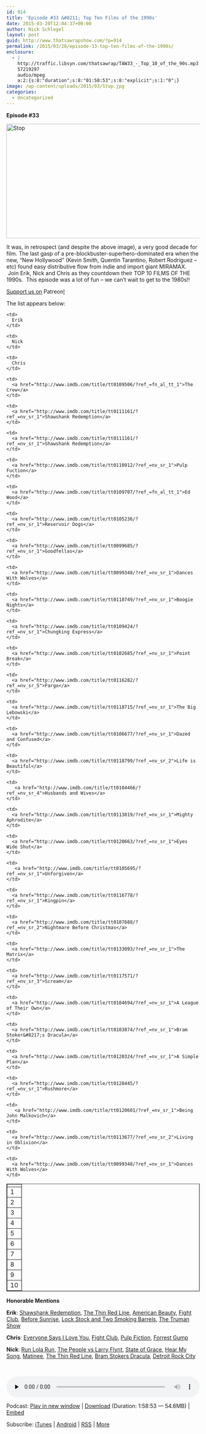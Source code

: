 ```yaml
---
id: 914
title: 'Episode #33 &#8211; Top Ten Films of the 1990s'
date: 2015-03-20T12:04:37+00:00
author: Nick Schlegel
layout: post
guid: http://www.thatsawrapshow.com/?p=914
permalink: /2015/03/20/episode-33-top-ten-films-of-the-1990s/
enclosure:
  - |
    http://traffic.libsyn.com/thatsawrap/TAW33_-_Top_10_of_the_90s.mp3
    57219297
    audio/mpeg
    a:2:{s:8:"duration";s:8:"01:58:53";s:8:"explicit";s:1:"0";}
image: /wp-content/uploads/2015/03/Stop.jpg
categories:
  - Uncategorized
---
```

**Episode #33**

[<img class="aligncenter  wp-image-915" src="http://www.thatsawrapshow.com/wp-content/uploads/2015/03/Stop.jpg" alt="Stop" width="527" height="298" />](http://www.thatsawrapshow.com/wp-content/uploads/2015/03/Stop.jpg)

It was, in retrospect (and despite the above image), a very good decade for film. The last gasp of a pre-blockbuster-superhero-dominated era when the new, &#8220;New Hollywood&#8221; (Kevin Smith, Quentin Tarantino, Robert Rodriguez &#8211; etc) found easy distributive flow from indie and import giant MIRAMAX.  Join Erik, Nick and Chris as they countdown their TOP 10 FILMS OF THE 1990s.  This episode was a lot of fun &#8211; we can&#8217;t wait to get to the 1980s!!

[Support us on](https://www.patreon.com/thatsawrap) Patreon[!](https://www.patreon.com/thatsawrap)

The list appears below:

<!--more-->

<table style="border-color: #000000;" border="1px solid">
  <tr>
    <td>
    </td>
    
    <td>
      Erik
    </td>
    
    <td>
      Nick
    </td>
    
    <td>
      Chris
    </td>
  </tr>
  
  <tr>
    <td>
      1
    </td>
    
    <td>
      <a href="http://www.imdb.com/title/tt0109506/?ref_=fn_al_tt_1">The Crow</a>
    </td>
    
    <td>
      <a href="http://www.imdb.com/title/tt0111161/?ref_=nv_sr_1">Shawshank Redemption</a>
    </td>
    
    <td>
      <a href="http://www.imdb.com/title/tt0111161/?ref_=nv_sr_1">Shawshank Redemption</a>
    </td>
  </tr>
  
  <tr>
    <td>
      2
    </td>
    
    <td>
      <a href="http://www.imdb.com/title/tt0110912/?ref_=nv_sr_1">Pulp Fuction</a>
    </td>
    
    <td>
      <a href="http://www.imdb.com/title/tt0109707/?ref_=fn_al_tt_1">Ed Wood</a>
    </td>
    
    <td>
      <a href="http://www.imdb.com/title/tt0105236/?ref_=nv_sr_1">Reservoir Dogs</a>
    </td>
  </tr>
  
  <tr>
    <td>
      3
    </td>
    
    <td>
      <a href="http://www.imdb.com/title/tt0099685/?ref_=nv_sr_1">Goodfellas</a>
    </td>
    
    <td>
      <a href="http://www.imdb.com/title/tt0099348/?ref_=nv_sr_1">Dances With Wolves</a>
    </td>
    
    <td>
      <a href="http://www.imdb.com/title/tt0118749/?ref_=nv_sr_1">Boogie Nights</a>
    </td>
  </tr>
  
  <tr>
    <td>
      4
    </td>
    
    <td>
      <a href="http://www.imdb.com/title/tt0109424/?ref_=nv_sr_1">Chungking Express</a>
    </td>
    
    <td>
      <a href="http://www.imdb.com/title/tt0102685/?ref_=nv_sr_1">Point Break</a>
    </td>
    
    <td>
      <a href="http://www.imdb.com/title/tt0116282/?ref_=nv_sr_5">Fargo</a>
    </td>
  </tr>
  
  <tr>
    <td>
      5
    </td>
    
    <td>
      <a href="http://www.imdb.com/title/tt0118715/?ref_=nv_sr_1">The Big Lebowski</a>
    </td>
    
    <td>
      <a href="http://www.imdb.com/title/tt0106677/?ref_=nv_sr_1">Dazed and Confused</a>
    </td>
    
    <td>
      <a href="http://www.imdb.com/title/tt0118799/?ref_=nv_sr_2">Life is Beautiful</a>
    </td>
  </tr>
  
  <tr>
    <td>
      6
    </td>
    
    <td>
       <a href="http://www.imdb.com/title/tt0104466/?ref_=nv_sr_4">Husbands and Wives</a>
    </td>
    
    <td>
      <a href="http://www.imdb.com/title/tt0113819/?ref_=nv_sr_1">Mighty Aphrodite</a>
    </td>
    
    <td>
      <a href="http://www.imdb.com/title/tt0120663/?ref_=nv_sr_1">Eyes Wide Shut</a>
    </td>
  </tr>
  
  <tr>
    <td>
      7
    </td>
    
    <td>
       <a href="http://www.imdb.com/title/tt0105695/?ref_=nv_sr_1">Unforgiven</a>
    </td>
    
    <td>
      <a href="http://www.imdb.com/title/tt0116778/?ref_=nv_sr_1">Kingpin</a>
    </td>
    
    <td>
      <a href="http://www.imdb.com/title/tt0107688/?ref_=nv_sr_2">Nightmare Before Christmas</a>
    </td>
  </tr>
  
  <tr>
    <td>
      8
    </td>
    
    <td>
      <a href="http://www.imdb.com/title/tt0133093/?ref_=nv_sr_1">The Matrix</a>
    </td>
    
    <td>
      <a href="http://www.imdb.com/title/tt0117571/?ref_=nv_sr_3">Scream</a>
    </td>
    
    <td>
      <a href="http://www.imdb.com/title/tt0104694/?ref_=nv_sr_1">A League of Their Own</a>
    </td>
  </tr>
  
  <tr>
    <td>
      9
    </td>
    
    <td>
      <a href="http://www.imdb.com/title/tt0103874/?ref_=nv_sr_1">Bram Stoker&#8217;s Dracula</a>
    </td>
    
    <td>
      <a href="http://www.imdb.com/title/tt0120324/?ref_=nv_sr_1">A Simple Plan</a>
    </td>
    
    <td>
      <a href="http://www.imdb.com/title/tt0128445/?ref_=nv_sr_1">Rushmore</a>
    </td>
  </tr>
  
  <tr>
    <td>
      10
    </td>
    
    <td>
       <a href="http://www.imdb.com/title/tt0120601/?ref_=nv_sr_1">Being John Malkovich</a>
    </td>
    
    <td>
      <a href="http://www.imdb.com/title/tt0113677/?ref_=nv_sr_2">Living in Oblivion</a>
    </td>
    
    <td>
      <a href="http://www.imdb.com/title/tt0099348/?ref_=nv_sr_1">Dances With Wolves</a>
    </td>
  </tr>
</table>

**Honorable Mentions**

**Erik**: [Shawshank Redemption](http://www.imdb.com/title/tt0111161/?ref_=nv_sr_1), [The Thin Red Line](http://www.imdb.com/title/tt0120863/?ref_=nv_sr_1), [American Beauty](http://www.imdb.com/title/tt0169547/?ref_=nv_sr_1), [Fight Club](http://www.imdb.com/title/tt0137523/?ref_=nv_sr_1), [Before Sunrise](http://www.imdb.com/title/tt0112471/?ref_=nv_sr_1), [Lock Stock and Two Smoking Barrels](http://www.imdb.com/title/tt0120735/?ref_=nv_sr_1), [The Truman Show](http://www.imdb.com/title/tt0120382/?ref_=nv_sr_1)

**Chris**: [Everyone Says I Love You](http://www.imdb.com/title/tt0116242/?ref_=nv_sr_1), [Fight Club](http://www.imdb.com/title/tt0137523/?ref_=nv_sr_1), [Pulp Fiction](http://www.imdb.com/title/tt0110912/?ref_=nv_sr_1), [Forrest Gump](http://www.imdb.com/title/tt0109830/?ref_=nv_sr_1)

**Nick**: [Run Lola Run](http://www.imdb.com/title/tt0130827/?ref_=nv_sr_1), [The People vs Larry Flynt](http://www.imdb.com/title/tt0117318/?ref_=nv_sr_1), [State of Grace](http://www.imdb.com/title/tt0100685/?ref_=nv_sr_3), [Hear My Song](http://www.imdb.com/title/tt0102014/?ref_=nv_sr_1), [Matinee](http://www.imdb.com/title/tt0107529/?ref_=nv_sr_1), [The Thin Red Line](http://www.imdb.com/title/tt0120863/?ref_=nv_sr_1), [Bram Stokers Dracula](http://www.imdb.com/title/tt0103874/?ref_=nv_sr_1), [Detroit Rock City](http://www.imdb.com/title/tt0165710/?ref_=nv_sr_1)

&nbsp;

<div class="powerpress_player" id="powerpress_player_274">
  <audio class="wp-audio-shortcode" id="audio-914-34" preload="none" style="width: 100%;" controls="controls"><source type="audio/mpeg" src="http://media.blubrry.com/thatsawrap/p/traffic.libsyn.com/thatsawrap/TAW33_-_Top_10_of_the_90s.mp3?_=34" /><a href="http://media.blubrry.com/thatsawrap/p/traffic.libsyn.com/thatsawrap/TAW33_-_Top_10_of_the_90s.mp3">http://media.blubrry.com/thatsawrap/p/traffic.libsyn.com/thatsawrap/TAW33_-_Top_10_of_the_90s.mp3</a></audio>
</div>

<p class="powerpress_links powerpress_links_mp3">
  Podcast: <a href="http://media.blubrry.com/thatsawrap/p/traffic.libsyn.com/thatsawrap/TAW33_-_Top_10_of_the_90s.mp3" class="powerpress_link_pinw" target="_blank" title="Play in new window" onclick="return powerpress_pinw('http://www.thatsawrapshow.com/?powerpress_pinw=914-podcast');" rel="nofollow">Play in new window</a> | <a href="http://media.blubrry.com/thatsawrap/p/traffic.libsyn.com/thatsawrap/TAW33_-_Top_10_of_the_90s.mp3" class="powerpress_link_d" title="Download" rel="nofollow" download="TAW33_-_Top_10_of_the_90s.mp3">Download</a> (Duration: 1:58:53 &#8212; 54.6MB) | <a href="#" class="powerpress_link_e" title="Embed" onclick="return powerpress_show_embed('914-podcast');" rel="nofollow">Embed</a>
</p>

<p class="powerpress_embed_box" id="powerpress_embed_914-podcast" style="display: none;">
  <input id="powerpress_embed_914-podcast_t" type="text" value="<iframe width=&quot;320&quot; height=&quot;30&quot; src=&quot;http://www.thatsawrapshow.com/?powerpress_embed=914-podcast&amp;powerpress_player=mediaelement-audio&quot; frameborder=&quot;0&quot; scrolling=&quot;no&quot;></iframe>" onclick="javascript: this.select();" onfocus="javascript: this.select();" style="width: 70%;" readOnly />
</p>

<p class="powerpress_links powerpress_subscribe_links">
  Subscribe: <a href="https://itunes.apple.com/us/podcast/thats-a-wrap!/id638015669?mt=2&ls=1" class="powerpress_link_subscribe powerpress_link_subscribe_itunes" title="Subscribe on iTunes" rel="nofollow">iTunes</a> | <a href="http://subscribeonandroid.com/www.thatsawrapshow.com/feed/podcast/" class="powerpress_link_subscribe powerpress_link_subscribe_android" title="Subscribe on Android" rel="nofollow">Android</a> | <a href="http://www.thatsawrapshow.com/feed/podcast/" class="powerpress_link_subscribe powerpress_link_subscribe_rss" title="Subscribe via RSS" rel="nofollow">RSS</a> | <a href="http://www.thatsawrapshow.com/subscribe-to-podcast/" class="powerpress_link_subscribe powerpress_link_subscribe_more" title="More" rel="nofollow">More</a>
</p>

<!--powerpress_player-->